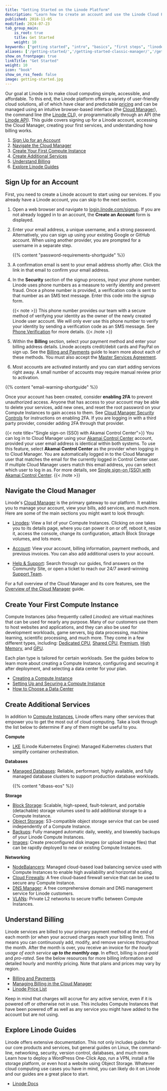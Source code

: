 ```yaml
---
title: "Getting Started on the Linode Platform"
description: "Learn how to create an account and use the Linode Cloud Platform."
published: 2018-11-05
modified: 2024-07-23
tab_group_main:
    is_root: true
    title: Get Started
    weight: 10
keywords: ["getting started", "intro", "basics", "first steps", "linode platform"]
aliases: ['/getting-started/','/getting-started-classic-manager/','/getting-started-new-manager/','/guides/get-started/','/guides/getting-started-with-linode/','/products/platform/accounts/get-started/','/guides/getting-started/','/guides/platform/get-started/']
show_on_frontpage: true
linkTitle: "Get Started"
weight: 10
icon: "book"
show_on_rss_feed: false
image: getting-started.jpg
---
```


Our goal at Linode is to make cloud computing simple, accessible, and affordable. To this end, the Linode platform offers a variety of user-friendly cloud solutions, all of which have clear and predictable [pricing](https://www.linode.com/pricing/) and can be managed using an intuitive browser-based interface (the [Cloud Manager](https://www.linode.com/products/cloud-manager/)), the command line (the [Linode CLI](https://www.linode.com/products/cli/)), or programmatically through an API (the [Linode API](https://www.linode.com/products/linode-api/)). This guide covers signing up for a Linode account, accessing the Cloud Manager, creating your first services, and understanding how billing works.

1. [Sign Up for an Account](#sign-up-for-an-account)
1. [Navigate the Cloud Manager](#navigate-the-cloud-manager)
1. [Create Your First Compute Instance](#create-your-first-compute-instance)
1. [Create Additional Services](#create-additional-services)
1. [Understand Billing](#understand-billing)
1. [Explore Linode Guides](#explore-linode-guides)

## Sign Up for an Account

First, you need to create a Linode account to start using our services. If you already have a Linode account, you can skip to the next section.

1.  Open a web browser and navigate to [login.linode.com/signup](https://login.linode.com/signup). If you are not already logged in to an account, the **Create an Account** form is displayed.

1.  Enter your email address, a unique username, and a strong password. Alternatively, you can sign up using your existing Google or GitHub account. When using another provider, you are prompted for a username in a separate step.

    {{% content "password-requirements-shortguide" %}}

1.  A confirmation email is sent to your email address shortly after. Click the link in that email to confirm your email address.

1.  In the **Security** section of the signup process, input your phone number. Linode uses phone numbers as a measure to verify identity and prevent fraud. Once a phone number is provided, a verification code is sent to that number as an SMS text message. Enter this code into the signup form.

    {{< note >}}
    This phone number provides our team with a secure method of verifying your identity as the owner of the newly created Linode user account. We will only ever use this phone number to verify your identity by sending a verification code as an SMS message. See [Phone Verification](/docs/products/platform/accounts/guides/user-security-controls/#phone-verification) for more details.
    {{< /note >}}

1.  Within the **Billing** section, select your payment method and enter your billing address details. Linode accepts credit/debit cards and PayPal on sign up. See the [Billing and Payments](/docs/products/platform/billing/#payments) guide to learn more about each of these methods. You must also accept the [Master Services Agreement](https://www.linode.com/legal-msa/).

1.  Most accounts are activated instantly and you can start adding services right away. A small number of accounts may require manual review prior to activation.

{{% content "email-warning-shortguide" %}}

Once your account has been created, consider **enabling 2FA** to prevent unauthorized access. Anyone that has access to your account may be able to delete your services, add new ones, and reset the root password on your Compute Instances to gain access to them. See [Cloud Manager Security Controls](/docs/products/platform/accounts/guides/user-security-controls/) for instructions on enabling 2FA. If you are logging in with a third party provider, consider adding 2FA through that provider.

{{< note title="Single sign-on (SSO) with Akamai Control Center">}}
You can log in to Cloud Manager using your [Akamai Control Center](https://control.akamai.com/) account, provided your user email address is identical within both systems. To use this feature, select **Akamai Control Center** as the provider when logging in to Cloud Manager. You are automatically logged in to the Cloud Manager user that matches the email for the currently logged in Control Center user. If multiple Cloud Manager users match this email address, you can select which user to log in as. For more details, see [Single sign-on (SSO) with Akamai Control Center](/docs/products/platform/accounts/guides/user-security-controls/#single-sign-on-sso-with-akamai-control-center).
{{< /note >}}

## Navigate the Cloud Manager

Linode's [Cloud Manager](https://cloud.linode.com/) is the primary gateway to our platform. It enables you to manage your account, view your bills, add services, and much more. Here are some of the main sections you might want to look through:

- [Linodes](https://cloud.linode.com/linodes): View a list of your Compute Instances. Clicking on one takes you to its details page, where you can power it on or off, reboot it, resize it, access the console, change its configuration, attach Block Storage volumes, and lots more.

- [Account](https://cloud.linode.com/account/billing): View your account, billing information, payment methods, and previous invoices. You can also add additional users to your account.

- [Help & Support](https://cloud.linode.com/support): Search through our guides, find answers on the Community Site, or open a ticket to reach our 24/7 award-winning [Support Team](https://www.linode.com/support-experience/).

For a full overview of the Cloud Manager and its core features, see the [Overview of the Cloud Manager](/docs/products/tools/cloud-manager/guides/an-overview-of-the-cloud-manager/) guide.

## Create Your First Compute Instance

Compute Instances (also frequently called *Linodes*) are virtual machines that can be used for nearly any purpose. Many of our customers use them to host websites and applications, and they can also be used for development workloads, game servers, big data processing, machine learning, scientific processing, and much more. They come in a few different types, including: [Dedicated CPU](https://www.linode.com/products/dedicated-cpu/), [Shared CPU](https://www.linode.com/products/shared/), [Premium](https://www.linode.com/products/premium-cpu/), [High Memory](https://www.linode.com/products/high-memory/), and [GPU](https://www.linode.com/products/gpu/).

Each plan type is tailored for certain workloads. See the guides below to learn more about creating a Compute Instance, configuring and securing it after deployment, and selecting a data center for your plan.

- [Creating a Compute Instance](/docs/products/compute/compute-instances/guides/create/)
- [Setting Up and Securing a Compute Instance](/docs/products/compute/compute-instances/guides/set-up-and-secure/)
- [How to Choose a Data Center](/docs/products/platform/get-started/guides/choose-a-data-center/)

## Create Additional Services

In addition to [Compute Instances](#create-your-first-compute-instance), Linode offers many other services that empower you to get the most out of cloud computing. Take a look through the list below to determine if any of them might be useful to you.

**Compute**

- [LKE](https://www.linode.com/products/kubernetes/) (Linode Kubernetes Engine): Managed Kubernetes clusters that simplify container orchestration.

**Databases**

- [Managed Databases](https://www.linode.com/products/databases/): Reliable, performant, highly available, and fully managed database clusters to support production database workloads.

    {{% content "dbass-eos" %}}

**Storage**

- [Block Storage](https://www.linode.com/products/block-storage/): Scalable, high-speed, fault-tolerant, and portable (detachable) storage volumes used to add additional storage to a Compute Instance.
- [Object Storage](https://www.linode.com/products/object-storage/): S3-compatible object storage service that can be used independently of a Compute Instance.
- [Backups](https://www.linode.com/products/backups/): Fully managed automatic daily, weekly, and biweekly backups of your Linode Compute Instances.
- [Images](https://www.linode.com/products/images/): Create preconfigured disk images (or upload image files) that can be rapidly deployed to new or existing Compute Instances.

**Networking**

- [NodeBalancers](https://www.linode.com/products/nodebalancers/): Managed cloud-based load balancing service used with Compute Instances to enable high availability and horizontal scaling.
- [Cloud Firewalls](https://www.linode.com/products/cloud-firewall/): A free cloud-based firewall service that can be used to secure any Compute Instance.
- [DNS Manager](https://www.linode.com/products/dns-manager/): A free comprehensive domain and DNS management service for Linode customers.
- [VLANs](https://www.linode.com/products/vlan/): Private L2 networks to secure traffic between Compute Instances.

## Understand Billing

Linode services are billed to your primary payment method at the end of each month (or when your accrued charges reach your billing limit). This means you can continuously add, modify, and remove services throughout the month. After the month is over, you receive an invoice for *the hourly usage of each service **up to the monthly cap***. In effect, billing is *post-paid* and *pro-rated*. See the below resources for more billing information and detailed hourly and monthly pricing. Note that plans and prices may vary by region.

- [Billing and Payments](/docs/products/platform/billing/)
- [Managing Billing in the Cloud Manager](/docs/products/platform/billing/guides/)
- [Linode Price List](https://www.linode.com/pricing/)

Keep in mind that charges will accrue for any active service, even if it is powered off or otherwise not in use. This includes Compute Instances that have been powered off as well as any service you might have added to the account but are not using.

## Explore Linode Guides

Linode offers extensive documentation. This not only includes guides for our core products and services, but general guides on Linux, the command-line, networking, security, version control, databases, and *much* more. Learn how to deploy a WordPress One-Click App, run a VPN, install a file storage platform, or even host a website using Object Storage. Whatever cloud computing use cases you have in mind, you can likely do it on Linode and our guides are a great place to start.

- [Linode Docs](/docs/)
